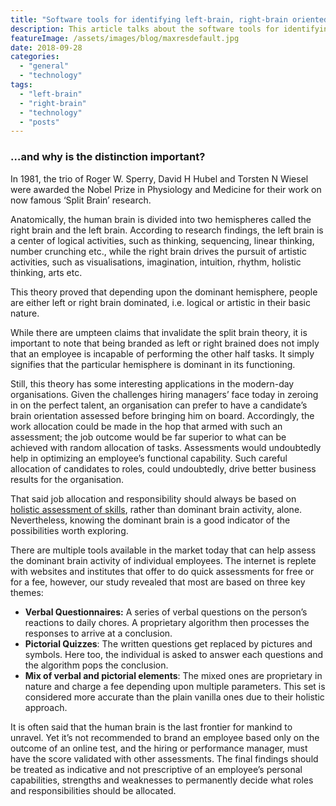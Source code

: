 ```yaml
---
title: "Software tools for identifying left-brain, right-brain oriented employee"
description: This article talks about the software tools for identifying left brain right brain oriented employees and and why is the distinction important
featureImage: /assets/images/blog/maxresdefault.jpg
date: 2018-09-28
categories: 
  - "general"
  - "technology"
tags: 
  - "left-brain"
  - "right-brain"
  - "technology"
  - "posts"
---
```


### **…and why is the distinction important?**

In 1981, the trio of Roger W. Sperry, David H Hubel and Torsten N Wiesel were awarded the Nobel Prize in Physiology and Medicine for their work on now famous ‘Split Brain’ research.

Anatomically, the human brain is divided into two hemispheres called the right brain and the left brain. According to research findings, the left brain is a center of logical activities, such as thinking, sequencing, linear thinking, number crunching etc., while the right brain drives the pursuit of artistic activities, such as visualisations, imagination, intuition, rhythm, holistic thinking, arts etc.

This theory proved that depending upon the dominant hemisphere, people are either left or right brain dominated, i.e. logical or artistic in their basic nature.

While there are umpteen claims that invalidate the split brain theory, it is important to note that being branded as left or right brained does not imply that an employee is incapable of performing the other half tasks. It simply signifies that the particular hemisphere is dominant in its functioning.

Still, this theory has some interesting applications in the modern-day organisations. Given the challenges hiring managers’ face today in zeroing in on the perfect talent, an organisation can prefer to have a candidate’s brain orientation assessed before bringing him on board. Accordingly, the work allocation could be made in the hop that armed with such an assessment; the job outcome would be far superior to what can be achieved with random allocation of tasks. Assessments would undoubtedly help in optimizing an employee’s functional capability. Such careful allocation of candidates to roles, could undoubtedly, drive better business results for the organisation.

That said job allocation and responsibility should always be based on [holistic assessment of skills](https://www.easyhrworld.com/features/training-management/), rather than dominant brain activity, alone. Nevertheless, knowing the dominant brain is a good indicator of the possibilities worth exploring.

There are multiple tools available in the market today that can help assess the dominant brain activity of individual employees. The internet is replete with websites and institutes that offer to do quick assessments for free or for a fee, however, our study revealed that most are based on three key themes:

- **Verbal Questionnaires:** A series of verbal questions on the person’s reactions to daily chores. A proprietary algorithm then processes the responses to arrive at a conclusion.
- **Pictorial Quizzes**: The written questions get replaced by pictures and symbols. Here too, the individual is asked to answer each questions and the algorithm pops the conclusion.
- **Mix of verbal and pictorial elements**: The mixed ones are proprietary in nature and charge a fee depending upon multiple parameters. This set is considered more accurate than the plain vanilla ones due to their holistic approach.

It is often said that the human brain is the last frontier for mankind to unravel. Yet it’s not recommended to brand an employee based only on the outcome of an online test, and the hiring or performance manager, must have the score validated with other assessments. The final findings should be treated as indicative and not prescriptive of an employee’s personal capabilities, strengths and weaknesses to permanently decide what roles and responsibilities should be allocated.
